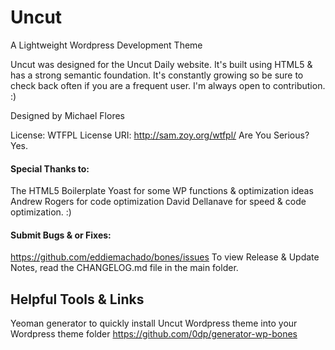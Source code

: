# Uncut
A Lightweight Wordpress Development Theme

Uncut was designed for the Uncut Daily website. It's built
using HTML5 & has a strong semantic foundation.
It's constantly growing so be sure to check back often if you are a
frequent user. I'm always open to contribution. :)

Designed by Michael Flores

License: WTFPL
License URI: http://sam.zoy.org/wtfpl/
Are You Serious? Yes.

#### Special Thanks to:
The HTML5 Boilerplate
Yoast for some WP functions & optimization ideas
Andrew Rogers for code optimization
David Dellanave for speed & code optimization. :)

#### Submit Bugs & or Fixes:
https://github.com/eddiemachado/bones/issues
To view Release & Update Notes, read the CHANGELOG.md file in the main folder.

## Helpful Tools & Links
Yeoman generator to quickly install Uncut Wordpress theme into your Wordpress theme folder
https://github.com/0dp/generator-wp-bones